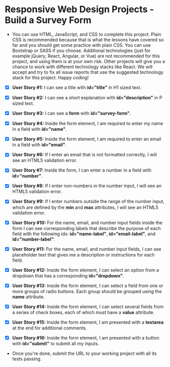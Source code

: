 # Responsive Web Design Projects - Build a Survey Form

* You can use HTML, JavaScript, and CSS to complete this project. Plain CSS is recommended because that is what the lessons have covered so far and you should get some practice with plain CSS. You can use Bootstrap or SASS if you choose. Additional technologies (just for example jQuery, React, Angular, or Vue) are not recommended for this project, and using them is at your own risk. Other projects will give you a chance to work with different technology stacks like React. We will accept and try to fix all issue reports that use the suggested technology stack for this project. Happy coding!


- [x] **User Story #1:** I can see a title with **id="title"** in H1 sized text.

- [x] **User Story #2:** I can see a short explanation with **id="description"** in P sized text.

- [x] **User Story #3:** I can see a **form** with **id="survey-form"**.

- [x] **User Story #4:** Inside the form element, I am required to enter my name in a field with **id="name"**.

- [x] **User Story #5:** Inside the form element, I am required to enter an email in a field with **id="email"**.

- [x] **User Story #6:** If I enter an email that is not formatted correctly, I will see an HTML5 validation error.

- [x] **User Story #7:** Inside the form, I can enter a number in a field with **id="number"**.

- [x] **User Story #8:** If I enter non-numbers in the number input, I will see an HTML5 validation error.

- [x] **User Story #9:** If I enter numbers outside the range of the number input, which are defined by the **min** and **max** attributes, I will see an HTML5 validation error.

- [x] **User Story #10:** For the name, email, and number input fields inside the form I can see corresponding labels that describe the purpose of each field with the following ids: **id="name-label"**, **id="email-label"**, and **id="number-label"**.

- [x] **User Story #11:** For the name, email, and number input fields, I can see placeholder text that gives me a description or instructions for each field.

- [x] **User Story #12:** Inside the form element, I can select an option from a dropdown that has a corresponding **id="dropdown"**.

- [x] **User Story #13:** Inside the form element, I can select a field from one or more groups of radio buttons. Each group should be grouped using the **name** attribute.

- [x] **User Story #14:** Inside the form element, I can select several fields from a series of check boxes, each of which must have a **value** attribute.

- [x] **User Story #15:** Inside the form element, I am presented with a **textarea** at the end for additional comments.

- [x] **User Story #16:** Inside the form element, I am presented with a button with **id="submit"** to submit all my inputs.

* Once you're done, submit the URL to your working project with all its tests passing.
